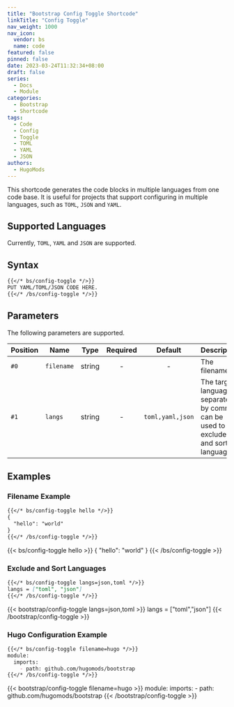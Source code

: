 ```yaml
---
title: "Bootstrap Config Toggle Shortcode"
linkTitle: "Config Toggle"
nav_weight: 1000
nav_icon:
  vendor: bs
  name: code
featured: false
pinned: false
date: 2023-03-24T11:32:34+08:00
draft: false
series:
  - Docs
  - Module
categories:
  - Bootstrap
  - Shortcode
tags:
  - Code
  - Config
  - Toggle
  - TOML
  - YAML
  - JSON
authors:
  - HugoMods
---
```


This shortcode generates the code blocks in multiple languages from one code base.
It is useful for projects that support configuring in multiple languages, such as `TOML`, `JSON` and `YAML`.

<!--more-->

## Supported Languages

Currently, `TOML`, `YAML` and `JSON` are supported.

## Syntax

```markdown
{{</* bs/config-toggle */>}}
PUT YAML/TOML/JSON CODE HERE.
{{</* /bs/config-toggle */>}}
```

## Parameters

The following parameters are supported.

| Position | Name | Type | Required | Default | Description |
| -------- | ---- | ---- | :------: | :-----: | ----------- |
| `#0`     | `filename` | string | - | - | The filename. |
| `#1`     | `langs` | string | - | `toml,yaml,json` | The target languages, separated by comma, can be used to exclude and sort languages. |

## Examples

### Filename Example

```markdown
{{</* bs/config-toggle hello */>}}
{
  "hello": "world"
}
{{</* /bs/config-toggle */>}}
```

{{< bs/config-toggle hello >}}
{
  "hello": "world"
}
{{< /bs/config-toggle >}}

### Exclude and Sort Languages

```markdown
{{</* bs/config-toggle langs=json,toml */>}}
langs = ["toml", "json"]
{{</* /bs/config-toggle */>}}
```

{{< bootstrap/config-toggle langs=json,toml >}}
langs = ["toml","json"]
{{< /bootstrap/config-toggle >}}

### Hugo Configuration Example

```markdown
{{</* bs/config-toggle filename=hugo */>}}
module:
  imports:
    - path: github.com/hugomods/bootstrap
{{</* /bs/config-toggle */>}}
```

{{< bootstrap/config-toggle filename=hugo >}}
module:
  imports:
    - path: github.com/hugomods/bootstrap
{{< /bootstrap/config-toggle >}}
